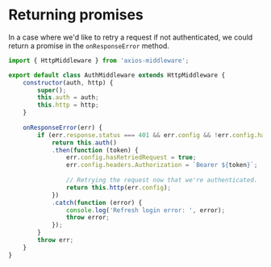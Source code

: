 # Returning promises

In a case where we'd like to retry a request if not authenticated, we could return a promise in the `onResponseError` method.

```javascript
import { HttpMiddleware } from 'axios-middleware';

export default class AuthMiddleware extends HttpMiddleware {
    constructor(auth, http) {
        super();
        this.auth = auth;
        this.http = http;
    }
    
    onResponseError(err) {
        if (err.response.status === 401 && err.config && !err.config.hasRetriedRequest) {
            return this.auth()
            .then(function (token) {
                err.config.hasRetriedRequest = true;
                err.config.headers.Authorization = `Bearer ${token}`;
                
                // Retrying the request now that we're authenticated.
                return this.http(err.config);
            })
            .catch(function (error) {
                console.log('Refresh login error: ', error);
                throw error;
            });
        }
        throw err;
    }
}
```
